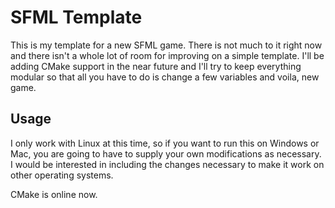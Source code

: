 # SFML Template

This is my template for a new SFML game.  There is not much to it right now and there isn't a whole lot of room for improving on a simple template. I'll be adding CMake support in the near future and I'll try to keep everything modular so that all you have to do is change a few variables and voila, new game.

## Usage

I only work with Linux at this time, so if you want to run this on Windows or Mac, you are going to have to supply your own modifications as necessary. I would be interested in including the changes necessary to make it work on other operating systems.

CMake is online now.

